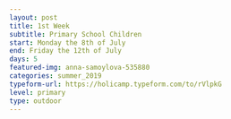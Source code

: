 ```yaml
---
layout: post
title: 1st Week
subtitle: Primary School Children
start: Monday the 8th of July
end: Friday the 12th of July
days: 5
featured-img: anna-samoylova-535880
categories: summer_2019
typeform-url: https://holicamp.typeform.com/to/rVlpkG
level: primary
type: outdoor
---
```

